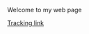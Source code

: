  Welcome to my web page 
 
 [Tracking link ](https://solodadon.github.io/Austinhweb/learningtracking)